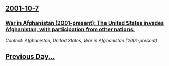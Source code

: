 ## [2001-10-7](/news/2001/10/7/index.md)

### [ War in Afghanistan (2001-present): The United States invades Afghanistan, with participation from other nations.](/news/2001/10/7/war-in-afghanistan-2001-present-the-united-states-invades-afghanistan-with-participation-from-other-nations.md)
_Context: Afghanistan, United States, War in Afghanistan (2001-present)_

## [Previous Day...](/news/2001/10/6/index.md)

